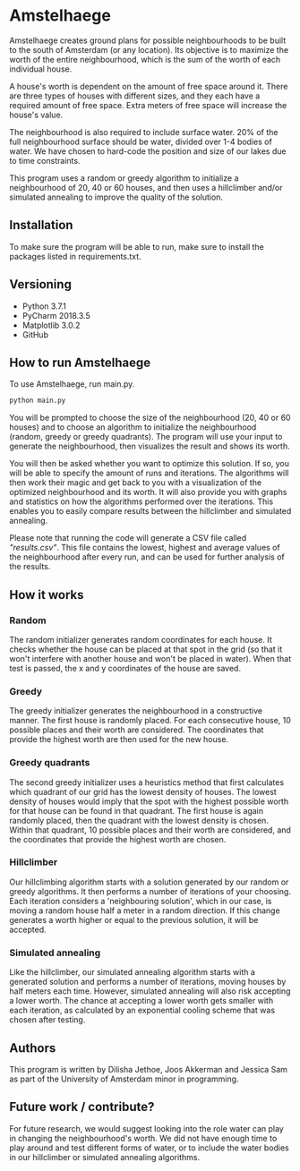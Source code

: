 # Amstelhaege
Amstelhaege creates ground plans for possible neighbourhoods to be built to the south of Amsterdam (or any location). Its objective is to maximize the worth of the entire neighbourhood, which is the sum of the worth of each individual house.

A house's worth is dependent on the amount of free space around it. There are three types of houses with different sizes, and they each have a required amount of free space. Extra meters of free space will increase the house's value.

The neighbourhood is also required to include surface water. 20% of the full neighbourhood surface should be water, divided over 1-4 bodies of water. We have chosen to hard-code the position and size of our lakes due to time constraints.

This program uses a random or greedy algorithm to initialize a neighbourhood of 20, 40 or 60 houses, and then uses a hillclimber and/or simulated annealing to improve the quality of the solution.

## Installation
To make sure the program will be able to run, make sure to install the packages listed in requirements.txt.

## Versioning

* Python 3.7.1
* PyCharm 2018.3.5
* Matplotlib 3.0.2
* GitHub

## How to run Amstelhaege
To use Amstelhaege, run main.py.
```python
python main.py
```
You will be prompted to choose the size of the neighbourhood (20, 40 or 60 houses) and to
choose an algorithm to initialize the neighbourhood (random, greedy or greedy quadrants).
The program will use your input to generate the neighbourhood, then visualizes the result and shows its worth.

You will then be asked whether you want to optimize this solution. If so, you will be able to specify the amount of runs and iterations. The algorithms will then work their magic and get back to you with a visualization of the optimized neighbourhood and its worth. It will also provide you with graphs and statistics on how the algorithms performed over the iterations. This enables you to easily compare results between the hillclimber and simulated annealing.

Please note that running the code will generate a CSV file called *"results.csv"*. This file contains the lowest, highest and average  values of the neighbourhood after every run, and can be used for further analysis of the results.

## How it works

### Random
The random initializer generates random coordinates for each house. It checks whether the house can be placed at that spot in the grid (so that it won't interfere with another house and won't be placed in water). When that test is passed, the x and y coordinates of the house are saved.

### Greedy
The greedy initializer generates the neighbourhood in a constructive manner. The first house is randomly placed. For each consecutive house, 10 possible places and their worth are considered. The coordinates that provide the highest worth are then used for the new house.

### Greedy quadrants
The second greedy initializer uses a heuristics method that first calculates which quadrant of our grid has the lowest density of houses. The lowest density of houses would imply that the spot with the highest possible worth for that house can be found in that quadrant. The first house is again randomly placed, then the quadrant with the lowest density is chosen. Within that quadrant, 10 possible places and their worth are considered, and the coordinates that provide the highest worth are chosen.

### Hillclimber
Our hillclimbing algorithm starts with a solution generated by our random or greedy algorithms. It then performs a number of iterations of your choosing. Each iteration considers a 'neighbouring solution', which in our case, is moving a random house half a meter in a random direction. If this change generates a worth higher or equal to the previous solution, it will be accepted.

### Simulated annealing
Like the hillclimber, our simulated annealing algorithm starts with a generated solution and performs a number of iterations, moving houses by half meters each time. However, simulated annealing will also risk accepting a lower worth. The chance at accepting a lower worth gets smaller with each iteration, as calculated by an exponential cooling scheme that was chosen after testing.

## Authors
This program is written by Dilisha Jethoe, Joos Akkerman and Jessica Sam as part of the University of Amsterdam minor in programming.

## Future work / contribute?
For future research, we would suggest looking into the role water can play in changing the neighbourhood's worth. We did not have enough time to play around and test different forms of water, or to include the water bodies in our hillclimber or simulated annealing algorithms.
